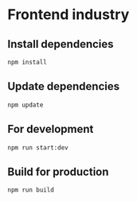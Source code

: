 # Frontend industry

## Install dependencies

```
npm install
```

## Update dependencies

```
npm update
```

## For development

```
npm run start:dev
```

## Build for production

```
npm run build
```
